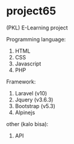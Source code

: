 # project65
(PKL) E-Learning project

Programming language:
1. HTML
2. CSS
3. Javascript
4. PHP

Framework:
1. Laravel (v10)
2. Jquery (v3.6.3)
3. Bootstrap (v5.3)
4. Alpinejs

other (kalo bisa):
1. API
